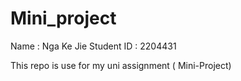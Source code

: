 # Mini_project
Name : Nga Ke Jie 
Student ID : 2204431

This repo is use for my uni assignment ( Mini-Project)
